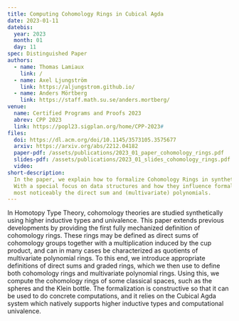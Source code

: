 ```yaml
---
title: Computing Cohomology Rings in Cubical Agda
date: 2023-01-11
datebis:
  year: 2023
  month: 01
  day: 11
spec: Distinguished Paper
authors:
  - name: Thomas Lamiaux
    link: /
  - name: Axel Ljungström
    link: https://aljungstrom.github.io/
  - name: Anders Mörtberg
    link: https://staff.math.su.se/anders.mortberg/
venue:
  name: Certified Programs and Proofs 2023
  abrev: CPP 2023
  link: https://popl23.sigplan.org/home/CPP-2023#
files:
  doi: https://dl.acm.org/doi/10.1145/3573105.3575677
  arxiv: https://arxiv.org/abs/2212.04182
  paper-pdf: /assets/publications/2023_01_paper_cohomology_rings.pdf
  slides-pdf: /assets/publications/2023_01_slides_cohomology_rings.pdf
  video:
short-description:
  In the paper, we explain how to formalize Cohomology Rings in synthetic mathematics.
  With a special focus on data structures and how they influence formalization,
  most noticeably the direct sum and (multivariate) polynomials.
---
```


<!-- Abstract -->

In Homotopy Type Theory, cohomology theories are studied synthetically using higher inductive types and univalence. This paper extends previous developments by providing the first fully mechanized definition of cohomology rings. These rings may be defined as direct sums of cohomology groups together with a multiplication induced by the cup product, and can in many cases be characterized as quotients of multivariate polynomial rings. To this end, we introduce appropriate definitions of direct sums and graded rings, which we then use to define both cohomology rings and multivariate polynomial rings. Using this, we compute the cohomology rings of some classical spaces, such as the spheres and the Klein bottle. The formalization is constructive so that it can be used to do concrete computations, and it relies on the Cubical Agda system which natively supports higher inductive types and computational univalence.